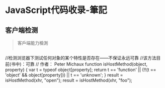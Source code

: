 # JavaScript代码收录-筆記
## 客户端检测

> 客戶端能力檢測
>```
//检测浏览器下测试任何对象的某个特性是否存在——不保证永远可靠
//该方法目前(书中)：可靠
// 作者： Peter Michaux
function isHostMethod(object, property) {
var t = typeof object[property];
return t == 'function' ||
  (!!(t == 'object' && object[property])) ||
  t == 'unknown';
}
result = isHostMethod(xhr, "open");
result = isHostMethod(xhr, "foo");
```
